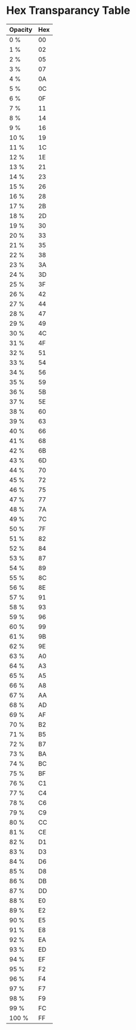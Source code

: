 <!DOCTYPE html>
<html lang="en" dir="ltr">
  <head>
    <meta charset="utf-8">
  </head>
  <body>
    <h1>Hex Transparancy Table</h1>
    </hr>
    <table class="tg">
<thead>
  <tr>
    <th class="tg-c3ow">Opacity</th>
    <th class="tg-c3ow">Hex</th>
  </tr>
</thead>
<tbody>
  <tr>
    <td class="tg-c3ow">0 %</td>
    <td class="tg-c3ow">00</td>
  </tr>
  <tr>
    <td class="tg-c3ow">1 %</td>
    <td class="tg-c3ow">02</td>
  </tr>
  <tr>
    <td class="tg-c3ow">2 %</td>
    <td class="tg-c3ow">05</td>
  </tr>
  <tr>
    <td class="tg-c3ow">3 %</td>
    <td class="tg-c3ow">07</td>
  </tr>
  <tr>
    <td class="tg-c3ow">4 %</td>
    <td class="tg-c3ow">0A</td>
  </tr>
  <tr>
    <td class="tg-c3ow">5 %</td>
    <td class="tg-c3ow">0C</td>
  </tr>
  <tr>
    <td class="tg-c3ow">6 %</td>
    <td class="tg-c3ow">0F</td>
  </tr>
  <tr>
    <td class="tg-c3ow">7 %</td>
    <td class="tg-c3ow">11</td>
  </tr>
  <tr>
    <td class="tg-c3ow">8 %</td>
    <td class="tg-c3ow">14</td>
  </tr>
  <tr>
    <td class="tg-c3ow">9 %</td>
    <td class="tg-c3ow">16</td>
  </tr>
  <tr>
    <td class="tg-c3ow">10 %</td>
    <td class="tg-c3ow">19</td>
  </tr>
  <tr>
    <td class="tg-c3ow">11 %</td>
    <td class="tg-c3ow">1C</td>
  </tr>
  <tr>
    <td class="tg-c3ow">12 %</td>
    <td class="tg-c3ow">1E</td>
  </tr>
  <tr>
    <td class="tg-c3ow">13 %</td>
    <td class="tg-c3ow">21</td>
  </tr>
  <tr>
    <td class="tg-c3ow">14 %</td>
    <td class="tg-c3ow">23</td>
  </tr>
  <tr>
    <td class="tg-c3ow">15 %</td>
    <td class="tg-c3ow">26</td>
  </tr>
  <tr>
    <td class="tg-c3ow">16 %</td>
    <td class="tg-c3ow">28</td>
  </tr>
  <tr>
    <td class="tg-c3ow">17 %</td>
    <td class="tg-c3ow">2B</td>
  </tr>
  <tr>
    <td class="tg-c3ow">18 %</td>
    <td class="tg-c3ow">2D</td>
  </tr>
  <tr>
    <td class="tg-c3ow">19 %</td>
    <td class="tg-c3ow">30</td>
  </tr>
  <tr>
    <td class="tg-c3ow">20 %</td>
    <td class="tg-c3ow">33</td>
  </tr>
  <tr>
    <td class="tg-c3ow">21 %</td>
    <td class="tg-c3ow">35</td>
  </tr>
  <tr>
    <td class="tg-c3ow">22 %</td>
    <td class="tg-c3ow">38</td>
  </tr>
  <tr>
    <td class="tg-c3ow">23 %</td>
    <td class="tg-c3ow">3A</td>
  </tr>
  <tr>
    <td class="tg-c3ow">24 %</td>
    <td class="tg-c3ow">3D</td>
  </tr>
  <tr>
    <td class="tg-c3ow">25 %</td>
    <td class="tg-c3ow">3F</td>
  </tr>
  <tr>
    <td class="tg-c3ow">26 %</td>
    <td class="tg-c3ow">42</td>
  </tr>
  <tr>
    <td class="tg-c3ow">27 %</td>
    <td class="tg-c3ow">44</td>
  </tr>
  <tr>
    <td class="tg-c3ow">28 %</td>
    <td class="tg-c3ow">47</td>
  </tr>
  <tr>
    <td class="tg-c3ow">29 %</td>
    <td class="tg-c3ow">49</td>
  </tr>
  <tr>
    <td class="tg-c3ow">30 %</td>
    <td class="tg-c3ow">4C</td>
  </tr>
  <tr>
    <td class="tg-c3ow">31 %</td>
    <td class="tg-c3ow">4F</td>
  </tr>
  <tr>
    <td class="tg-c3ow">32 %</td>
    <td class="tg-c3ow">51</td>
  </tr>
  <tr>
    <td class="tg-c3ow">33 %</td>
    <td class="tg-c3ow">54</td>
  </tr>
  <tr>
    <td class="tg-c3ow">34 %</td>
    <td class="tg-c3ow">56</td>
  </tr>
  <tr>
    <td class="tg-c3ow">35 %</td>
    <td class="tg-c3ow">59</td>
  </tr>
  <tr>
    <td class="tg-c3ow">36 %</td>
    <td class="tg-c3ow">5B</td>
  </tr>
  <tr>
    <td class="tg-c3ow">37 %</td>
    <td class="tg-c3ow">5E</td>
  </tr>
  <tr>
    <td class="tg-c3ow">38 %</td>
    <td class="tg-c3ow">60</td>
  </tr>
  <tr>
    <td class="tg-c3ow">39 %</td>
    <td class="tg-c3ow">63</td>
  </tr>
  <tr>
    <td class="tg-c3ow">40 %</td>
    <td class="tg-c3ow">66</td>
  </tr>
  <tr>
    <td class="tg-c3ow">41 %</td>
    <td class="tg-c3ow">68</td>
  </tr>
  <tr>
    <td class="tg-c3ow">42 %</td>
    <td class="tg-c3ow">6B</td>
  </tr>
  <tr>
    <td class="tg-c3ow">43 %</td>
    <td class="tg-c3ow">6D</td>
  </tr>
  <tr>
    <td class="tg-c3ow">44 %</td>
    <td class="tg-c3ow">70</td>
  </tr>
  <tr>
    <td class="tg-c3ow">45 %</td>
    <td class="tg-c3ow">72</td>
  </tr>
  <tr>
    <td class="tg-c3ow">46 %</td>
    <td class="tg-c3ow">75</td>
  </tr>
  <tr>
    <td class="tg-c3ow">47 %</td>
    <td class="tg-c3ow">77</td>
  </tr>
  <tr>
    <td class="tg-c3ow">48 %</td>
    <td class="tg-c3ow">7A</td>
  </tr>
  <tr>
    <td class="tg-c3ow">49 %</td>
    <td class="tg-c3ow">7C</td>
  </tr>
  <tr>
    <td class="tg-c3ow">50 %</td>
    <td class="tg-c3ow">7F</td>
  </tr>
  <tr>
    <td class="tg-c3ow">51 %</td>
    <td class="tg-c3ow">82</td>
  </tr>
  <tr>
    <td class="tg-c3ow">52 %</td>
    <td class="tg-c3ow">84</td>
  </tr>
  <tr>
    <td class="tg-c3ow">53 %</td>
    <td class="tg-c3ow">87</td>
  </tr>
  <tr>
    <td class="tg-c3ow">54 %</td>
    <td class="tg-c3ow">89</td>
  </tr>
  <tr>
    <td class="tg-c3ow">55 %</td>
    <td class="tg-c3ow">8C</td>
  </tr>
  <tr>
    <td class="tg-c3ow">56 %</td>
    <td class="tg-c3ow">8E</td>
  </tr>
  <tr>
    <td class="tg-c3ow">57 %</td>
    <td class="tg-c3ow">91</td>
  </tr>
  <tr>
    <td class="tg-c3ow">58 %</td>
    <td class="tg-c3ow">93</td>
  </tr>
  <tr>
    <td class="tg-c3ow">59 %</td>
    <td class="tg-c3ow">96</td>
  </tr>
  <tr>
    <td class="tg-c3ow">60 %</td>
    <td class="tg-c3ow">99</td>
  </tr>
  <tr>
    <td class="tg-c3ow">61 %</td>
    <td class="tg-c3ow">9B</td>
  </tr>
  <tr>
    <td class="tg-c3ow">62 %</td>
    <td class="tg-c3ow">9E</td>
  </tr>
  <tr>
    <td class="tg-c3ow">63 %</td>
    <td class="tg-c3ow">A0</td>
  </tr>
  <tr>
    <td class="tg-c3ow">64 %</td>
    <td class="tg-c3ow">A3</td>
  </tr>
  <tr>
    <td class="tg-c3ow">65 %</td>
    <td class="tg-c3ow">A5</td>
  </tr>
  <tr>
    <td class="tg-c3ow">66 %</td>
    <td class="tg-c3ow">A8</td>
  </tr>
  <tr>
    <td class="tg-c3ow">67 %</td>
    <td class="tg-c3ow">AA</td>
  </tr>
  <tr>
    <td class="tg-c3ow">68 %</td>
    <td class="tg-c3ow">AD</td>
  </tr>
  <tr>
    <td class="tg-c3ow">69 %</td>
    <td class="tg-c3ow">AF</td>
  </tr>
  <tr>
    <td class="tg-c3ow">70 %</td>
    <td class="tg-c3ow">B2</td>
  </tr>
  <tr>
    <td class="tg-c3ow">71 %</td>
    <td class="tg-c3ow">B5</td>
  </tr>
  <tr>
    <td class="tg-c3ow">72 %</td>
    <td class="tg-c3ow">B7</td>
  </tr>
  <tr>
    <td class="tg-c3ow">73 %</td>
    <td class="tg-c3ow">BA</td>
  </tr>
  <tr>
    <td class="tg-c3ow">74 %</td>
    <td class="tg-c3ow">BC</td>
  </tr>
  <tr>
    <td class="tg-c3ow">75 %</td>
    <td class="tg-c3ow">BF</td>
  </tr>
  <tr>
    <td class="tg-c3ow">76 %</td>
    <td class="tg-c3ow">C1</td>
  </tr>
  <tr>
    <td class="tg-c3ow">77 %</td>
    <td class="tg-c3ow">C4</td>
  </tr>
  <tr>
    <td class="tg-c3ow">78 %</td>
    <td class="tg-c3ow">C6</td>
  </tr>
  <tr>
    <td class="tg-c3ow">79 %</td>
    <td class="tg-c3ow">C9</td>
  </tr>
  <tr>
    <td class="tg-c3ow">80 %</td>
    <td class="tg-c3ow">CC</td>
  </tr>
  <tr>
    <td class="tg-c3ow">81 %</td>
    <td class="tg-c3ow">CE</td>
  </tr>
  <tr>
    <td class="tg-c3ow">82 %</td>
    <td class="tg-c3ow">D1</td>
  </tr>
  <tr>
    <td class="tg-c3ow">83 %</td>
    <td class="tg-c3ow">D3</td>
  </tr>
  <tr>
    <td class="tg-c3ow">84 %</td>
    <td class="tg-c3ow">D6</td>
  </tr>
  <tr>
    <td class="tg-c3ow">85 %</td>
    <td class="tg-c3ow">D8</td>
  </tr>
  <tr>
    <td class="tg-c3ow">86 %</td>
    <td class="tg-c3ow">DB</td>
  </tr>
  <tr>
    <td class="tg-c3ow">87 %</td>
    <td class="tg-c3ow">DD</td>
  </tr>
  <tr>
    <td class="tg-c3ow">88 %</td>
    <td class="tg-c3ow">E0</td>
  </tr>
  <tr>
    <td class="tg-c3ow">89 %</td>
    <td class="tg-c3ow">E2</td>
  </tr>
  <tr>
    <td class="tg-c3ow">90 %</td>
    <td class="tg-c3ow">E5</td>
  </tr>
  <tr>
    <td class="tg-c3ow">91 %</td>
    <td class="tg-c3ow">E8</td>
  </tr>
  <tr>
    <td class="tg-c3ow">92 %</td>
    <td class="tg-c3ow">EA</td>
  </tr>
  <tr>
    <td class="tg-c3ow">93 %</td>
    <td class="tg-c3ow">ED</td>
  </tr>
  <tr>
    <td class="tg-c3ow">94 %</td>
    <td class="tg-c3ow">EF</td>
  </tr>
  <tr>
    <td class="tg-c3ow">95 %</td>
    <td class="tg-c3ow">F2</td>
  </tr>
  <tr>
    <td class="tg-c3ow">96 %</td>
    <td class="tg-c3ow">F4</td>
  </tr>
  <tr>
    <td class="tg-c3ow">97 %</td>
    <td class="tg-c3ow">F7</td>
  </tr>
  <tr>
    <td class="tg-c3ow">98 %</td>
    <td class="tg-c3ow">F9</td>
  </tr>
  <tr>
    <td class="tg-c3ow">99 %</td>
    <td class="tg-c3ow">FC</td>
  </tr>
  <tr>
    <td class="tg-c3ow">100 %</td>
    <td class="tg-c3ow">FF</td>
  </tr>
</tbody>
</table>
  </body>
</html>
